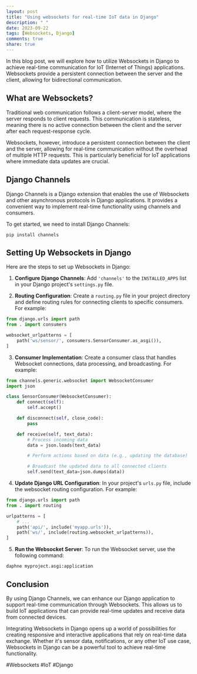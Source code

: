 ```yaml
---
layout: post
title: "Using websockets for real-time IoT data in Django"
description: " "
date: 2023-09-22
tags: [Websockets, Django]
comments: true
share: true
---
```


In this blog post, we will explore how to utilize Websockets in Django to achieve real-time communication for IoT (Internet of Things) applications. Websockets provide a persistent connection between the server and the client, allowing for bidirectional communication.

## What are Websockets?

Traditional web communication follows a client-server model, where the server responds to client requests. This communication is stateless, meaning there is no active connection between the client and the server after each request-response cycle.

Websockets, however, introduce a persistent connection between the client and the server, allowing for real-time communication without the overhead of multiple HTTP requests. This is particularly beneficial for IoT applications where immediate data updates are crucial.

## Django Channels

Django Channels is a Django extension that enables the use of Websockets and other asynchronous protocols in Django applications. It provides a convenient way to implement real-time functionality using channels and consumers.

To get started, we need to install Django Channels:

```plaintext
pip install channels
```

## Setting Up Websockets in Django

Here are the steps to set up Websockets in Django:

1. **Configure Django Channels**: Add `'channels'` to the `INSTALLED_APPS` list in your Django project's `settings.py` file.

2. **Routing Configuration**: Create a `routing.py` file in your project directory and define routing rules for connecting clients to specific consumers. For example:

```python
from django.urls import path
from . import consumers

websocket_urlpatterns = [
    path('ws/sensor/', consumers.SensorConsumer.as_asgi()),
]
```

3. **Consumer Implementation**: Create a consumer class that handles Websocket connections, data processing, and broadcasting. For example:

```python
from channels.generic.websocket import WebsocketConsumer
import json

class SensorConsumer(WebsocketConsumer):
    def connect(self):
        self.accept()

    def disconnect(self, close_code):
        pass

    def receive(self, text_data):
        # Process incoming data
        data = json.loads(text_data)

        # Perform actions based on data (e.g., updating the database)

        # Broadcast the updated data to all connected clients
        self.send(text_data=json.dumps(data))
```

4. **Update Django URL Configuration**: In your project's `urls.py` file, include the websocket routing configuration. For example:

```python
from django.urls import path
from . import routing

urlpatterns = [
    # ...
    path('api/', include('myapp.urls')),
    path('ws/', include(routing.websocket_urlpatterns)),
]
```

5. **Run the Websocket Server**: To run the Websocket server, use the following command:

```plaintext
daphne myproject.asgi:application
```

## Conclusion

By using Django Channels, we can enhance our Django application to support real-time communication through Websockets. This allows us to build IoT applications that can provide real-time updates and receive data from connected devices.

Integrating Websockets in Django opens up a world of possibilities for creating responsive and interactive applications that rely on real-time data exchange. Whether it's sensor data, notifications, or any other IoT use case, Websockets in Django can be a powerful tool to achieve real-time functionality.

#Websockets #IoT #Django